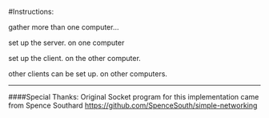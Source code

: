 #Instructions:


gather more than one computer...

set up the server. on one computer

set up the client. on the other computer.

other clients can be set up. on other computers.

___
####Special Thanks:
Original Socket program for this implementation came from Spence Southard
https://github.com/SpenceSouth/simple-networking
